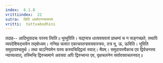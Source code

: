 ```yaml
---
index:  6.1.8
vrittiindex:  22
sutra:  लिटि धातोरनभ्यासस्य
vritti:  tattvabodhini 
---
```


तदाह-- आदिभूतादचः परस्य त्विति॥ भूव्भूविति। यद्यप्यत्र धात्ववयवत्वं प्राथम्यं च न सङ्गच्छते, तथापि व्यपदेशिवद्भावेन तद्बोध्यम्। नन्विह चत्वार एकाचस्तत्रावयवास्त्रयः, तत्र भू, ऊ, ऊविति। भूविति समुदायश्चतुर्थः। तथा चाऽनियमेन यस्य कस्यचिद्द्वित्वं स्यात्। मैवम्। समुदायस्यैकाच एव द्विर्वचनस्य न्याय्यत्वात्, तस्मिन्हि द्विरुच्यमाने अवयवा अपि द्विरुच्यन्त एव, वृक्षचलनेन सर्वावयवचलनवत्॥

